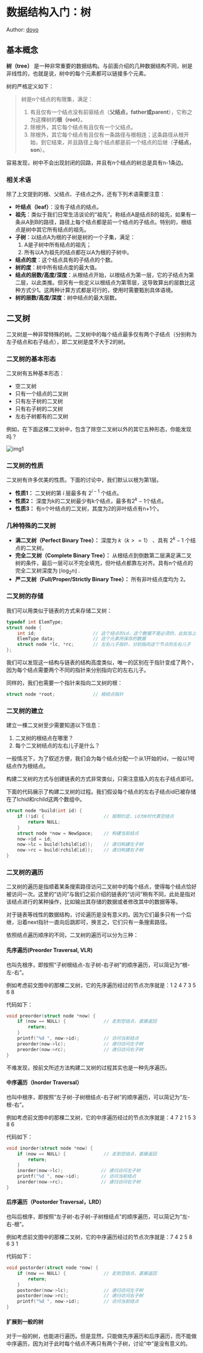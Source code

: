 <head>
    <script src="https://cdn.mathjax.org/mathjax/latest/MathJax.js?config=TeX-AMS-MML_HTMLorMML" type="text/javascript"></script>
    <script type="text/x-mathjax-config">
        MathJax.Hub.Config({
            tex2jax: {
            skipTags: ['script', 'noscript', 'style', 'textarea', 'pre'],
            inlineMath: [['$','$']]
            }
        });
    </script>
</head>

# 数据结构入门：树

Author: [doyo](https://github.com/doyo2024)

## 基本概念

**树（tree）** 是一种非常重要的数据结构。与前面介绍的几种数据结构不同，树是非线性的，也就是说，树中的每个元素都可以链接多个元素。

树的严格定义如下：

> 树是n个结点的有限集，满足：
> 1. 有且仅有一个结点没有前驱结点（**父结点，father或parent**），它称之为这棵树的**根（root）**。
> 2. 除根外，其它每个结点有且仅有一个父结点。 
> 3. 除根外，其它每个结点有且仅有一条路径与根相连；这条路径从根开始，到它结束，并且路径上每个结点都是前一个结点的后继（**子结点，son**）。

容易发现，树中不会出现封闭的回路，并且有n个结点的树总是具有n-1条边。

### 相关术语

除了上文提到的根、父结点、子结点之外，还有下列术语需要注意：

* **叶结点（leaf）**：没有子结点的结点。
* **祖先**：类似于我们日常生活谈论的“祖先”。称结点A是结点B的祖先，如果有一条从A到B的路径，路径上每个结点都是前一个结点的子结点。特别的，根结点是树中其它所有结点的祖先。
* **子树**：以结点A为根的子树是树的一个子集，满足：
    1. A是子树中所有结点的祖先；
    2. 所有以A为祖先的结点都在以A为根的子树中。
* **结点的度**：这个结点具有的子结点的个数。
* **树的度**：树中所有结点度的最大值。
* **结点的层数/高度/深度**：从根结点开始，以根结点为第一层，它的子结点为第二层，以此类推。但另有一些定义以根结点为第零层，这导致算出的层数比这种方式少1。这两种计算方式都是可行的，使用时需要甄别具体语境。
* **树的层数/高度/深度**：树中结点的最大层数。

## 二叉树

二叉树是一种非常特殊的树。二叉树中的每个结点最多仅有两个子结点（分别称为左子结点和右子结点），即二叉树是度不大于2的树。

### 二叉树的基本形态

二叉树有五种基本形态：

* 空二叉树
* 只有一个结点的二叉树
* 只有左子树的二叉树
* 只有右子树的二叉树
* 左右子树都有的二叉树

例如，在下面这棵二叉树中，包含了除空二叉树以外的其它五种形态，你能发现吗？

![img1](/posts/2024/image/ds_s4/tree.png)

### 二叉树的性质

二叉树有许多优美的性质。下面的讨论中，我们默认以根为第1层。

* **性质1：** 二叉树的第 $i$ 层最多有 $2^{i-1}$ 个结点。
* **性质2：** 深度为k的二叉树最少有k个结点，最多有$2^k-1$个结点。
* **性质3：** 有n个叶结点的二叉树，其度为2的非叶结点有n+1个。

### 几种特殊的二叉树

* **满二叉树（Perfect Binary Tree）：** 深度为 $k（k >= 1）$ 、具有 $2^k-1$ 个结点的二叉树。
* **完全二叉树（Complete Binary Tree）：** 从根结点到倒数第二层满足满二叉树的条件，最后一层可以不完全填充，但叶结点都靠左对齐。具有n个结点的完全二叉树深度为 $\lfloor \log_2n \rfloor$ .
* **严二叉树（Full/Proper/Strictly Binary Tree）：** 所有非叶结点度均为 $2$。

### 二叉树的存储

我们可以用类似于链表的方式来存储二叉树：

```c
typedef int ElemType;
struct node {
    int id;                     // 这个结点的id，这个数据不是必须的，此处加上id是为了方便理解
    ElemType data;              // 这个元素所保存的数据
    struct node *lc, *rc;       // 左右儿子指针，分别指向这个节点的左右儿子
};
```

我们可以发现这一结构与链表的结构高度类似，唯一的区别在于指针变成了两个，因为每个结点需要两个不同的指针来分别指向它的左右儿子。

同样的，我们也需要一个指针来指向二叉树的根：

```c
struct node *root;              // 根结点指针
```

### 二叉树的建立

建立一棵二叉树至少需要知道以下信息：

1. 二叉树的根结点在哪里？
2. 每个二叉树结点的左右儿子是什么？

一般情况下，为了叙述方便，我们会为每个结点分配一个从1开始的id，一般以1号结点作为根结点。

构建二叉树的方式与创建链表的方式非常类似，只需注意插入的左右子结点即可。

下面的代码展示了构建二叉树的过程。我们假设每个结点的左右子结点id已被存储在了lchid和rchild这两个数组中。

```c
struct node *build(int id) {
    if (!id) {                      // 按照约定，id为0时代表空结点
        return NULL;
    }
    struct node *now = NewSpace;    // 构建当前结点
    now->id = id;
    now->lc = build(lchild[id]);    // 递归构建左子树
    now->rc = build(rchild[id]);    // 递归构建右子树
}
```

### 二叉树的遍历

二叉树的遍历是指顺着某条搜索路径访问二叉树中的每个结点，使得每个结点恰好被访问一次。这里的“访问”与我们之前介绍的链表的“访问”稍有不同，此处是指对该结点进行的某种操作，比如输出其存储的数据或者修改其中的数据等等。

对于链表等线性的数据结构，讨论遍历是没有意义的。因为它们最多只有一个后继，沿着next指针一直向后跳即可，换言之，它们只有一条搜索路径。

依照结点遍历顺序的不同，二叉树的遍历可以分为三种：

#### 先序遍历(Preorder Traversal, VLR)

也叫先根序，即按照“子树根结点-左子树-右子树”的顺序遍历，可以简记为“根-左-右”。

例如考虑前文图中的那棵二叉树，它的先序遍历经过的节点次序就是：1 2 4 7 3 5 6 8

代码如下：

```c
void preorder(struct node *now) {   
    if (now == NULL) {              // 走到空结点，直接返回
        return;
    }
    printf("%d ", now->id);         // 访问当前结点
    preorder(now->lc);              // 递归访问左子树
    preorder(now->rc);              // 递归访问右子树
}
```

不难发现，按前文所述方法构建二叉树的过程其实也是一种先序遍历。

#### 中序遍历（Inorder Traversal）

也叫中根序，即按照“左子树-子树根结点-右子树”的顺序遍历，可以简记为“左-根-右”。

例如考虑前文图中的那棵二叉树，它的中序遍历经过的节点次序就是：4 7 2 1 5 3 8 6

代码如下：

```c
void inorder(struct node *now) {
    if (now == NULL) {              // 走到空结点，直接返回
        return;
    }
    inorder(now->lc);              // 递归访问左子树         
    printf("%d ", now->id);        // 访问当前结点
    inorder(now->rc);              // 递归访问右子树
}
```

#### 后序遍历（Postorder Traversal，LRD）

也叫后根序，即按照“左子树-右子树-子树根结点”的顺序遍历，可以简记为“左-右-根”。

例如考虑前文图中的那棵二叉树，它的中序遍历经过的节点次序就是：7 4 2 5 8 6 3 1

代码如下：

```c
void postorder(struct node *now) {
    if (now == NULL) {              // 走到空结点，直接返回
        return;
    }
    postorder(now->lc);             // 递归访问左子树
    postorder(now->rc);             // 递归访问右子树
    printf("%d ", now->id);         // 访问当前结点
}
```

#### 扩展到一般的树

对于一般的树，也能进行遍历。但是显然，只能做先序遍历和后序遍历，而不能做中序遍历，因为对于此时每个结点不再只有两个子树，讨论“中”是没有意义的。

